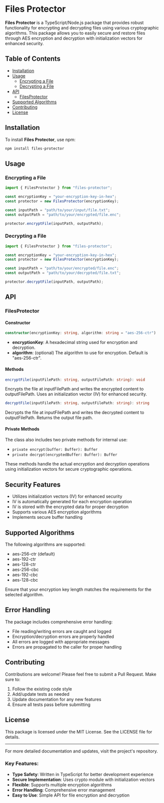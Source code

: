 # Files Protector

**Files Protector** is a TypeScript/Node.js package that provides robust functionality for encrypting and decrypting files using various cryptographic algorithms. This package allows you to easily secure and restore files through AES encryption and decryption with initialization vectors for enhanced security.

## Table of Contents

- [Installation](#installation)
- [Usage](#usage)
  - [Encrypting a File](#encrypting-a-file)
  - [Decrypting a File](#decrypting-a-file)
- [API](#api)
  - [FilesProtector](#filesprotector)
- [Supported Algorithms](#supported-algorithms)
- [Contributing](#contributing)
- [License](#license)

## Installation

To install **Files Protector**, use npm:

```bash
npm install files-protector
```

## Usage

### Encrypting a File

```typescript
import { FilesProtector } from "files-protector";

const encryptionKey = "your-encryption-key-in-hex";
const protector = new FilesProtector(encryptionKey);

const inputPath = "path/to/your/input/file.txt";
const outputPath = "path/to/your/encrypted/file.enc";

protector.encryptFile(inputPath, outputPath);
```

### Decrypting a File

```typescript
import { FilesProtector } from "files-protector";

const encryptionKey = "your-encryption-key-in-hex";
const protector = new FilesProtector(encryptionKey);

const inputPath = "path/to/your/encrypted/file.enc";
const outputPath = "path/to/your/decrypted/file.txt";

protector.decryptFile(inputPath, outputPath);
```

## API

### FilesProtector

#### Constructor

```typescript
constructor(encryptionKey: string, algorithm: string = "aes-256-ctr")
```

- **encryptionKey**: A hexadecimal string used for encryption and decryption.
- **algorithm**: (optional) The algorithm to use for encryption. Default is "aes-256-ctr".

#### Methods

```typescript
encryptFile(inputFilePath: string, outputFilePath: string): void
```

Encrypts the file at inputFilePath and writes the encrypted content to outputFilePath. Uses an initialization vector (IV) for enhanced security.

```typescript
decryptFile(inputFilePath: string, outputFilePath: string): string
```

Decrypts the file at inputFilePath and writes the decrypted content to outputFilePath. Returns the output file path.

#### Private Methods

The class also includes two private methods for internal use:

- `private encrypt(buffer: Buffer): Buffer`
- `private decrypt(encryptedBuffer: Buffer): Buffer`

These methods handle the actual encryption and decryption operations using initialization vectors for secure cryptographic operations.

## Security Features

- Utilizes initialization vectors (IV) for enhanced security
- IV is automatically generated for each encryption operation
- IV is stored with the encrypted data for proper decryption
- Supports various AES encryption algorithms
- Implements secure buffer handling

## Supported Algorithms

The following algorithms are supported:

- aes-256-ctr (default)
- aes-192-ctr
- aes-128-ctr
- aes-256-cbc
- aes-192-cbc
- aes-128-cbc

Ensure that your encryption key length matches the requirements for the selected algorithm.

## Error Handling

The package includes comprehensive error handling:

- File reading/writing errors are caught and logged
- Encryption/decryption errors are properly handled
- All errors are logged with appropriate messages
- Errors are propagated to the caller for proper handling

## Contributing

Contributions are welcome! Please feel free to submit a Pull Request. Make sure to:

1. Follow the existing code style
2. Add/update tests as needed
3. Update documentation for any new features
4. Ensure all tests pass before submitting

## License

This package is licensed under the MIT License. See the LICENSE file for details.

---

For more detailed documentation and updates, visit the project's repository.

### Key Features:

- **Type Safety**: Written in TypeScript for better development experience
- **Secure Implementation**: Uses crypto module with initialization vectors
- **Flexible**: Supports multiple encryption algorithms
- **Error Handling**: Comprehensive error management
- **Easy to Use**: Simple API for file encryption and decryption
